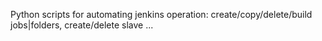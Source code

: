 Python scripts for automating jenkins operation: create/copy/delete/build jobs|folders, create/delete slave ...
